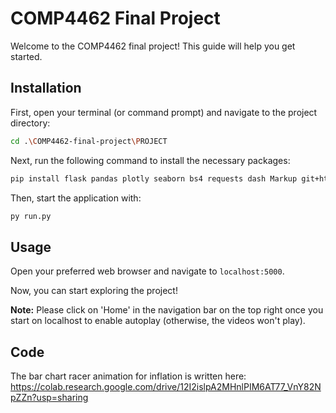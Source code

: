 # COMP4462 Final Project

Welcome to the COMP4462 final project! This guide will help you get started.

## Installation

First, open your terminal (or command prompt) and navigate to the project directory:

```bash
cd .\COMP4462-final-project\PROJECT
```

Next, run the following command to install the necessary packages:

```bash
pip install flask pandas plotly seaborn bs4 requests dash Markup git+https://github.com/programiz/bar_chart_race.git@master
```

Then, start the application with:

```bash
py run.py
```

## Usage

Open your preferred web browser and navigate to `localhost:5000`.

Now, you can start exploring the project!

**Note:** Please click on 'Home' in the navigation bar on the top right once you start on localhost to enable autoplay (otherwise, the videos won't play).


## Code

The bar chart racer animation for inflation is written here: https://colab.research.google.com/drive/12I2islpA2MHnlPIM6AT77_VnY82NpZZn?usp=sharing


